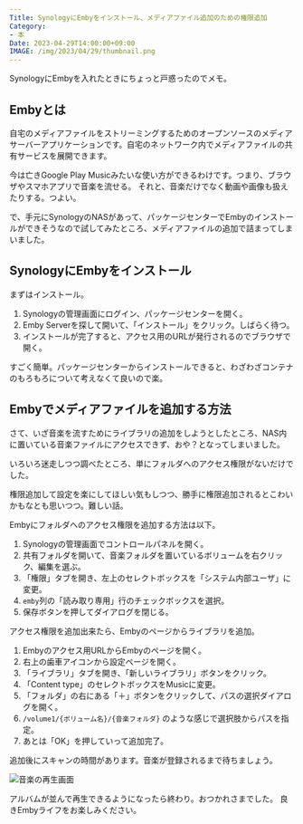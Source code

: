 ```yaml
---
Title: SynologyにEmbyをインストール、メディアファイル追加のための権限追加
Category:
- 本
Date: 2023-04-29T14:00:00+09:00
IMAGE: /img/2023/04/29/thumbnail.png
---
```


SynologyにEmbyを入れたときにちょっと戸惑ったのでメモ。


## Embyとは

自宅のメディアファイルをストリーミングするためのオープンソースのメディアサーバーアプリケーションです。自宅のネットワーク内でメディアファイルの共有サービスを展開できます。

今は亡きGoogle Play Musicみたいな使い方ができるわけです。つまり、ブラウザやスマホアプリで音楽を流せる。
それと、音楽だけでなく動画や画像も扱えたりする。つよい。

で、手元にSynologyのNASがあって、パッケージセンターでEmbyのインストールができそうなので試してみたところ、メディアファイルの追加で詰まってしまいました。


## SynologyにEmbyをインストール

まずはインストール。

1. Synologyの管理画面にログイン、パッケージセンターを開く。
1. Emby Serverを探して開いて、「インストール」をクリック。しばらく待つ。
1. インストールが完了すると、アクセス用のURLが発行されるのでブラウザで開く。

すごく簡単。パッケージセンターからインストールできると、わざわざコンテナのもろもろについて考えなくて良いので楽。


## Embyでメディアファイルを追加する方法

さて、いざ音楽を流すためにライブラリの追加をしようとしたところ、NAS内に置いている音楽ファイルにアクセスできず、おや？となってしまいました。

いろいろ迷走しつつ調べたところ、単にフォルダへのアクセス権限がないだけでした。

権限追加して設定を楽にしてほしい気もしつつ、勝手に権限追加されるとこわいかもなとも思いつつ。難しい話。

Embyにフォルダへのアクセス権限を追加する方法は以下。

1. Synologyの管理画面でコントロールパネルを開く。
2. 共有フォルダを開いて、音楽フォルダを置いているボリュームを右クリック、編集を選ぶ。
3. 「権限」タブを開き、左上のセレクトボックスを「システム内部ユーザ」に変更。
4. `emby`列の「読み取り専用」行のチェックボックスを選択。
5. 保存ボタンを押してダイアログを閉じる。

アクセス権限を追加出来たら、Embyのページからライブラリを追加。

1. Embyのアクセス用URLからEmbyのページを開く。
2. 右上の歯車アイコンから設定ページを開く。
3. 「ライブラリ」タブを開き、「新しいライブラリ」ボタンをクリック。
4. 「Content type」のセレクトボックスをMusicに変更。
5. 「フォルダ」の右にある「＋」ボタンをクリックして、パスの選択ダイアログを開く。
6. `/volume1/{ボリューム名}/{音楽フォルダ}` のような感じで選択肢からパスを指定。
7. あとは「OK」を押していって追加完了。

追加後にスキャンの時間があります。音楽が登録されるまで待ちましょう。

![音楽の再生画面](/img/2023/04/29/thumbnail.png)

アルバムが並んで再生できるようになったら終わり。おつかれさまでした。
良きEmbyライフをお楽しみください。